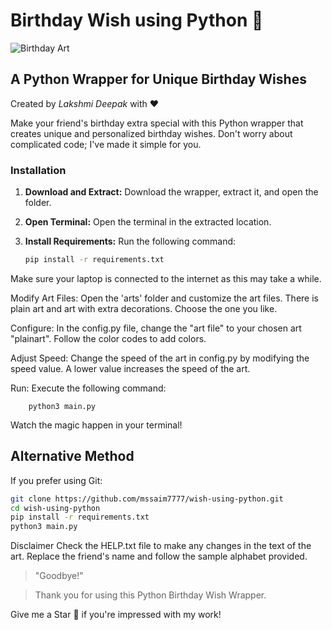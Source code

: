 # Birthday Wish using Python 🎉

![Birthday Art](link-to-your-image.png)

## A Python Wrapper for Unique Birthday Wishes

Created by *Lakshmi Deepak* with ❤️

Make your friend's birthday extra special with this Python wrapper that creates unique and personalized birthday wishes. Don't worry about complicated code; I've made it simple for you.

<!--### Preview Video
Watch the preview video on [YouTube](https://youtu.be/smlSfCLHlS0) or in the repository.
-->

### Installation

1. **Download and Extract:**
   Download the wrapper, extract it, and open the folder.

2. **Open Terminal:**
   Open the terminal in the extracted location.

3. **Install Requirements:**
   Run the following command:
   ```bash
   pip install -r requirements.txt

Make sure your laptop is connected to the internet as this may take a while.

Modify Art Files:
Open the 'arts' folder and customize the art files. There is plain art and art with extra decorations. Choose the one you like.

Configure:
In the config.py file, change the "art file" to your chosen art "plainart". Follow the color codes to add colors.

Adjust Speed:
Change the speed of the art in config.py by modifying the speed value. A lower value increases the speed of the art.

Run:
Execute the following command:

        python3 main.py
    
Watch the magic happen in your terminal!

## Alternative Method

If you prefer using Git:
```bash
git clone https://github.com/mssaim7777/wish-using-python.git
cd wish-using-python
pip install -r requirements.txt
python3 main.py
```

Disclaimer
Check the HELP.txt file to make any changes in the text of the art. Replace the friend's name and follow the sample alphabet provided.


>"Goodbye!" 

>Thank you for using this Python Birthday Wish Wrapper.


Give me a Star 🌟 if you're impressed with my work!

